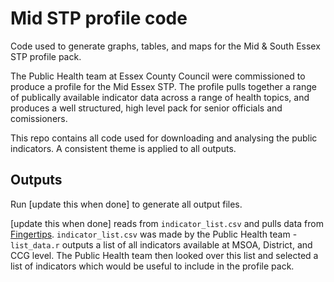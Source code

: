 # Mid STP profile code

Code used to generate graphs, tables, and maps for the Mid & South Essex STP profile pack.

The Public Health team at Essex County Council were commissioned to produce a profile for the Mid Essex STP. The profile pulls together a range of publically available indicator data across a range of health topics, and produces a well structured, high level pack for senior officials and comissioners.

This repo contains all code used for downloading and analysing the public indicators. A consistent theme is applied to all outputs.

## Outputs

Run [update this when done] to generate all output files.

[update this when done] reads from `indicator_list.csv` and pulls data from [Fingertips](https://fingertips.phe.org.uk/). `indicator_list.csv` was made by the Public Health team - `list_data.r` outputs a list of all indicators available at MSOA, District, and CCG level. The Public Health team then looked over this list and selected a list of indicators which would be useful to include in the profile pack.